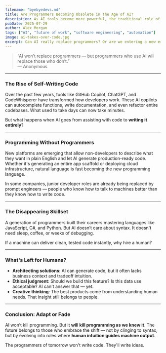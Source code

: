 ```yaml
---
filename: "byebyedevs.md"
title: Are Programmers Becoming Obsolete in the Age of AI?
description: As AI tools become more powerful, the traditional role of a programmer is evolving — and potentially disappearing.
pubDate: 2025-07-29
author: Alex Morgan
tags: ["AI", "future of work", "software engineering", "automation"]
image: ai-takes-over-code.jpg
excerpt: Can AI really replace programmers? Or are we entering a new era where human creativity shifts from coding to guiding machines?
---
```


> “AI won’t replace programmers — but programmers who use AI will replace those who don’t.”  
> — Anonymous

---

### The Rise of Self-Writing Code

Over the past few years, tools like GitHub Copilot, ChatGPT, and CodeWhisperer have transformed how developers work. These AI copilots can autocomplete functions, write documentation, and even refactor entire codebases. What used to take days can now take minutes.

But what happens when AI goes from assisting with code to **writing it entirely**?

---

### Programming Without Programmers

New platforms are emerging that allow non-developers to describe what they want in plain English and let AI generate production-ready code. Whether it's generating an entire app scaffold or deploying cloud infrastructure, natural language is fast becoming the new programming language.

In some companies, junior developer roles are already being replaced by prompt engineers — people who know how to talk to machines better than they know how to write code.

---

### The Disappearing Skillset

A generation of programmers built their careers mastering languages like JavaScript, C#, and Python. But AI doesn’t care about syntax. It doesn't need sleep, coffee, or weeks of debugging.

If a machine can deliver clean, tested code instantly, why hire a human?

---

### What's Left for Humans?

- **Architecting solutions**: AI can generate code, but it often lacks business context and tradeoff intuition.
- **Ethical judgment**: Should we build this feature? Is this data use acceptable? AI can't answer that — yet.
- **Creative thinking**: The best products come from understanding human needs. That insight still belongs to people.

---

### Conclusion: Adapt or Fade

AI won’t kill programming. But it **will kill programming as we knew it**. The future belongs to those who embrace the shift — not by clinging to syntax, but by evolving into roles where **human intuition guides machine output**.

The programmers of tomorrow won't write code. They'll write ideas.

